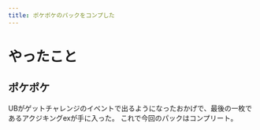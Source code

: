 ```yaml
---
title: ポケポケのパックをコンプした
---
```


# やったこと

## ポケポケ

UBがゲットチャレンジのイベントで出るようになったおかげで、最後の一枚であるアクジキングexが手に入った。
これで今回のパックはコンプリート。
